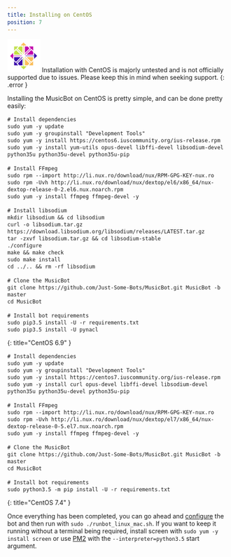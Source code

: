 ```yaml
---
title: Installing on CentOS
position: 7
---
```


<img class="doc-img" src="images/centos.png" alt="centos" style="width: 75px;"/>
Installation with CentOS is majorly untested and is not officially supported due to issues. Please keep this in mind when seeking support.
{: .error }

Installing the MusicBot on CentOS is pretty simple, and can be done pretty easily:
~~~
# Install dependencies
sudo yum -y update
sudo yum -y groupinstall "Development Tools"
sudo yum -y install https://centos6.iuscommunity.org/ius-release.rpm
sudo yum -y install yum-utils opus-devel libffi-devel libsodium-devel python35u python35u-devel python35u-pip

# Install FFmpeg
sudo rpm --import http://li.nux.ro/download/nux/RPM-GPG-KEY-nux.ro
sudo rpm -Uvh http://li.nux.ro/download/nux/dextop/el6/x86_64/nux-dextop-release-0-2.el6.nux.noarch.rpm
sudo yum -y install ffmpeg ffmpeg-devel -y

# Install libsodium
mkdir libsodium && cd libsodium
curl -o libsodium.tar.gz https://download.libsodium.org/libsodium/releases/LATEST.tar.gz
tar -zxvf libsodium.tar.gz && cd libsodium-stable
./configure
make && make check
sudo make install
cd ../.. && rm -rf libsodium

# Clone the MusicBot
git clone https://github.com/Just-Some-Bots/MusicBot.git MusicBot -b master
cd MusicBot

# Install bot requirements
sudo pip3.5 install -U -r requirements.txt
sudo pip3.5 install -U pynacl
~~~
{: title="CentOS 6.9" }

~~~
# Install dependencies
sudo yum -y update
sudo yum -y groupinstall "Development Tools"
sudo yum -y install https://centos7.iuscommunity.org/ius-release.rpm
sudo yum -y install curl opus-devel libffi-devel libsodium-devel python35u python35u-devel python35u-pip

# Install FFmpeg
sudo rpm --import http://li.nux.ro/download/nux/RPM-GPG-KEY-nux.ro
sudo rpm -Uvh http://li.nux.ro/download/nux/dextop/el7/x86_64/nux-dextop-release-0-5.el7.nux.noarch.rpm
sudo yum -y install ffmpeg ffmpeg-devel -y

# Clone the MusicBot
git clone https://github.com/Just-Some-Bots/MusicBot.git MusicBot -b master
cd MusicBot

# Install bot requirements
sudo python3.5 -m pip install -U -r requirements.txt
~~~
{: title="CentOS 7.4" }

Once everything has been completed, you can go ahead and [configure](#guidesconfiguration) the bot and then run with `sudo ./runbot_linux_mac.sh`. If you want to keep it running without a terminal being required, install screen with `sudo yum -y install screen` or use [PM2](http://pm2.keymetrics.io/docs/usage/quick-start/) with the `--interpreter=python3.5` start argument.